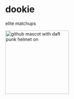 # dookie
elite matchups

<img src="https://octodex.github.com/images/daftpunktocat-thomas.gif" alt="github mascot with daft punk helmet on" width="200"/>
